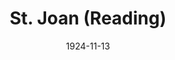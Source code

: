 ---
title: St. Joan (Reading)
date: 1924-11-13
closing_date:
layout: productions
featured_image:
image_caption:
image_credit:
playbill:
category:
Theatre: Theatre Jacksonville
cast:
- Chaplain: A.A.A. Silber
- Gentleman: Arthur Hatch
- Dunois: Burton Barrs
- Bertrand de Poulengy: Carl Bohenberger
- La Tremouille: Cecil H. Lichliter
- Joan: Dorothy Toomer
- Cauchon: Frank Dearing
- Bluebeard: Frank L'Engle
- Inquisitor: Gordon McCauley
- Ladvenu: H. Plant Osborne
- Robert de Baudricourt: Harvey Payne
- Steward: Harwood Rosser
- Executioner: Hugh McKay
- Soldier: J. Graham Higgins
- D'Estivet: John Holland
- Warwick: Kenneth Hunter
- Dauphin: Richard Grether
- Archbishop of Rheims: Wm. M. Toomer
crew:
- Director:
  - Elizabeth V. Long
  - Mrs. H.L. Richmond
external_links:
---